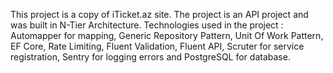 This project is a copy of iTicket.az site. The project is an API project and was built in N-Tier Architecture. 
Technologies used in the project : Automapper for mapping, Generic Repository Pattern, Unit Of Work Pattern, EF Core,
Rate Limiting, Fluent Validation, Fluent API, Scruter for service registration, 
Sentry for logging errors and PostgreSQL for database.
